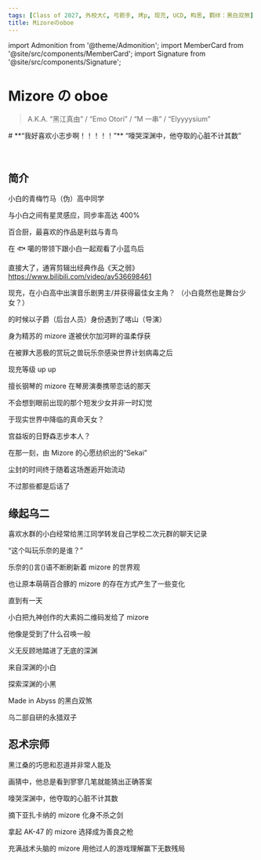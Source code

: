```yaml
---
tags: [Class of 2027, 外校大C, 弓箭手, 烤p, 现充, UCD, 构思, 羁绊：黑白双煞]
title: Mizoreのoboe
---
```


import Admonition from '@theme/Admonition';
import MemberCard from '@site/src/components/MemberCard';
import Signature from '@site/src/components/Signature';

# Mizore の oboe

> A.K.A. “黑江真由” / “Emo Otori” / “M 一串” / “Elyyyysium”

<Admonition type="tip" icon="🏹️" title="进条目啥都别说，先一起喊：">
# **“我好喜欢小志步啊！！！！！”**
</Admonition>

<Admonition type="danger" icon="❤" title="仓田真白献给黑江真由的一封情书">
  <span style={{ fontSize: '2rem', fontWeight: 'bold' }}>
    “嚎哭深渊中，他夺取的心脏不计其数”
  </span>
</Admonition>

<MemberCard
  name="Mizoreのoboe"
  subtitle="词条主角"
  avatar="https://avatars.cloudflare.steamstatic.com/8a6e58149e164b996f7a5a8777983d26bb4ba7d0_full.jpg" 
  link="https://bgm.tv/user/838612"
/>

<br />

## 简介

小白的青梅竹马（伪）高中同学

与小白之间有星灵感应，同步率高达 400%

百合厨，最喜欢的作品是利兹与青鸟

在 🐟 噶的带领下跟小白一起观看了小蓝鸟后

直接大了，通宵剪辑出经典作品《天之弱》
https://www.bilibili.com/video/av536698461

现充，在小白高中出演音乐剧男主/并获得最佳女主角？
（小白竟然也是舞台少女？）

的时候以子爵（后台人员）身份遇到了喀山（导演）

身为精苏的 mizore 遂被伏尔加河畔的温柔俘获

在被罪大恶极的赏玩之兽玩乐奈感染世界计划病毒之后

现充等级 up up

擅长钢琴的 mizore 在琴房演奏携带恋话的那天

不会想到眼前出现的那个短发少女并非一时幻觉

于现实世界中降临的真命天女？

宫益坂的日野森志步本人？

在那一刻，由 Mizore 的心愿纺织出的“Sekai”

尘封的时间终于随着这场邂逅开始流动

不过那些都是后话了

## 缘起乌二

喜欢水群的小白经常给黑江同学转发自己学校二次元群的聊天记录

“这个叫玩乐奈的是谁？”

乐奈的()言()语不断刷新着 mizore 的世界观

也让原本萌萌百合豚的 mizore 的存在方式产生了一些变化

直到有一天

小白把九神创作的大素妈二维码发给了 mizore

他像是受到了什么召唤一般

义无反顾地踏进了无底的深渊

来自深渊的小白

探索深渊的小黑

Made in Abyss 的黑白双煞

乌二部自研的永猎双子

## 忍术宗师

黑江桑的巧思和忍道并非常人能及

画猜中，他总是看到寥寥几笔就能猜出正确答案

嚎哭深渊中，他夺取的心脏不计其数

摘下亚扎卡纳的 mizore 化身不杀之剑

拿起 AK-47 的 mizore 选择成为善良之枪

充满战术头脑的 mizore 用他过人的游戏理解赢下无数残局
